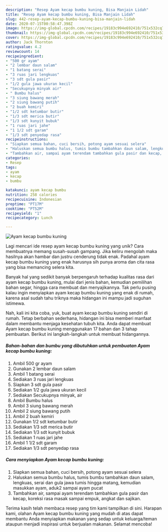 ```yaml
---
description: "Resep Ayam kecap bumbu kuning, Bisa Manjain Lidah"
title: "Resep Ayam kecap bumbu kuning, Bisa Manjain Lidah"
slug: 442-resep-ayam-kecap-bumbu-kuning-bisa-manjain-lidah
date: 2020-07-15T00:58:47.398Z
image: https://img-global.cpcdn.com/recipes/19183c994e692410/751x532cq70/ayam-kecap-bumbu-kuning-foto-resep-utama.jpg
thumbnail: https://img-global.cpcdn.com/recipes/19183c994e692410/751x532cq70/ayam-kecap-bumbu-kuning-foto-resep-utama.jpg
cover: https://img-global.cpcdn.com/recipes/19183c994e692410/751x532cq70/ayam-kecap-bumbu-kuning-foto-resep-utama.jpg
author: Jack Thornton
ratingvalue: 4.2
reviewcount: 14
recipeingredient:
- "500 gr ayam"
- "2 lembar daun salam"
- "1 batang serai"
- "3 ruas jari lengkuas"
- "3 sdt gula pasir"
- "1/2 gula jawa ukuran kecil"
- "Secukupnya minyak air"
- " Bumbu halus"
- "3 siung bawang merah"
- "2 siung bawang putih"
- "2 buah kemiri"
- "1/2 sdt ketumbar butir"
- "1/3 sdt merica butir"
- "1/3 sdt kunyit bubuk"
- "1 ruas jari jahe"
- "1 1/2 sdt garam"
- "1/3 sdt penyedap rasa"
recipeinstructions:
- "Siapkan semua bahan, cuci bersih, potong ayam sesuai selera"
- "Haluskan semua bumbu halus, tumis bumbu tambahkan daun salam, lengkuas, serai dan gula jawa tumis hingga matang, kemudian masukkan ayam, aduk2 sampai ayam pucat"
- "Tambahkan air, sampai ayam terendam tambahkan gula pasir dan kecap, koreksi rasa masak sampai empuk, angkat dan sajikan."
categories:
- Resep
tags:
- ayam
- kecap
- bumbu

katakunci: ayam kecap bumbu 
nutrition: 258 calories
recipecuisine: Indonesian
preptime: "PT17M"
cooktime: "PT52M"
recipeyield: "1"
recipecategory: Lunch

---
```



![Ayam kecap bumbu kuning](https://img-global.cpcdn.com/recipes/19183c994e692410/751x532cq70/ayam-kecap-bumbu-kuning-foto-resep-utama.jpg)

Lagi mencari ide resep ayam kecap bumbu kuning yang unik? Cara membuatnya memang susah-susah gampang. Jika keliru mengolah maka hasilnya akan hambar dan justru cenderung tidak enak. Padahal ayam kecap bumbu kuning yang enak harusnya sih punya aroma dan cita rasa yang bisa memancing selera kita.

Banyak hal yang sedikit banyak berpengaruh terhadap kualitas rasa dari ayam kecap bumbu kuning, mulai dari jenis bahan, kemudian pemilihan bahan segar, hingga cara membuat dan menyajikannya. Tak perlu pusing kalau ingin menyiapkan ayam kecap bumbu kuning yang enak di rumah, karena asal sudah tahu triknya maka hidangan ini mampu jadi suguhan istimewa.




Nah, kali ini kita coba, yuk, buat ayam kecap bumbu kuning sendiri di rumah. Tetap berbahan sederhana, hidangan ini bisa memberi manfaat dalam membantu menjaga kesehatan tubuh kita. Anda dapat membuat Ayam kecap bumbu kuning menggunakan 17 bahan dan 3 tahap pembuatan. Berikut ini langkah-langkah untuk membuat hidangannya.

<!--inarticleads1-->

##### Bahan-bahan dan bumbu yang dibutuhkan untuk pembuatan Ayam kecap bumbu kuning:

1. Ambil 500 gr ayam
1. Gunakan 2 lembar daun salam
1. Ambil 1 batang serai
1. Sediakan 3 ruas jari lengkuas
1. Siapkan 3 sdt gula pasir
1. Sediakan 1/2 gula jawa ukuran kecil
1. Sediakan Secukupnya minyak, air
1. Ambil  Bumbu halus
1. Ambil 3 siung bawang merah
1. Ambil 2 siung bawang putih
1. Ambil 2 buah kemiri
1. Gunakan 1/2 sdt ketumbar butir
1. Sediakan 1/3 sdt merica butir
1. Sediakan 1/3 sdt kunyit bubuk
1. Sediakan 1 ruas jari jahe
1. Ambil 1 1/2 sdt garam
1. Sediakan 1/3 sdt penyedap rasa




<!--inarticleads2-->

##### Cara menyiapkan Ayam kecap bumbu kuning:

1. Siapkan semua bahan, cuci bersih, potong ayam sesuai selera
1. Haluskan semua bumbu halus, tumis bumbu tambahkan daun salam, lengkuas, serai dan gula jawa tumis hingga matang, kemudian masukkan ayam, aduk2 sampai ayam pucat
1. Tambahkan air, sampai ayam terendam tambahkan gula pasir dan kecap, koreksi rasa masak sampai empuk, angkat dan sajikan.




Terima kasih telah membaca resep yang tim kami tampilkan di sini. Harapan kami, olahan Ayam kecap bumbu kuning yang mudah di atas dapat membantu Anda menyiapkan makanan yang sedap untuk keluarga/teman ataupun menjadi inspirasi untuk berjualan makanan. Selamat mencoba!
